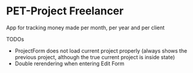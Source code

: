 # PET-Project Freelancer

App for tracking money made per month, per year and per client

TODOs

- ProjectForm does not load current project properly (always shows the previous project, although the true current project is inside state)
- Double rerendering when entering Edit Form
